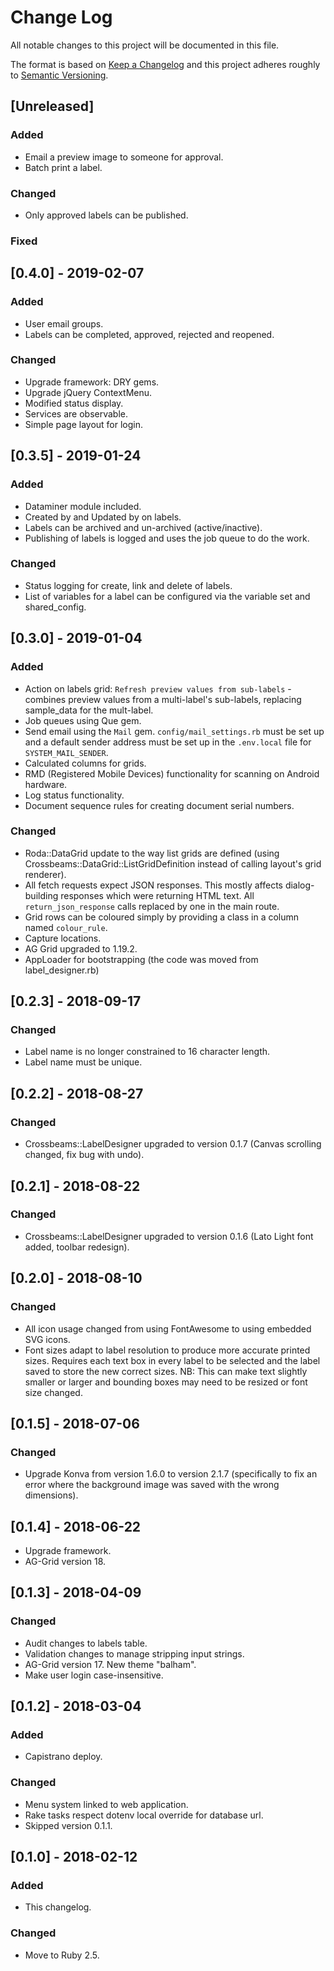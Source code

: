 # Change Log
All notable changes to this project will be documented in this file.

The format is based on [Keep a Changelog](http://keepachangelog.com/)
and this project adheres roughly to [Semantic Versioning](http://semver.org/).


## [Unreleased]
### Added
- Email a preview image to someone for approval.
- Batch print a label.
### Changed
- Only approved labels can be published.
### Fixed

## [0.4.0] - 2019-02-07
### Added
- User email groups.
- Labels can be completed, approved, rejected and reopened.
### Changed
- Upgrade framework: DRY gems.
- Upgrade jQuery ContextMenu.
- Modified status display.
- Services are observable.
- Simple page layout for login.

## [0.3.5] - 2019-01-24
### Added
- Dataminer module included.
- Created by and Updated by on labels.
- Labels can be archived and un-archived (active/inactive).
- Publishing of labels is logged and uses the job queue to do the work.
### Changed
- Status logging for create, link and delete of labels.
- List of variables for a label can be configured via the variable set and shared_config.

## [0.3.0] - 2019-01-04
### Added
- Action on labels grid: `Refresh preview values from sub-labels` - combines preview values from a multi-label's sub-labels, replacing sample_data for the mult-label.
- Job queues using Que gem.
- Send email using the `Mail` gem. `config/mail_settings.rb` must be set up and a default sender address must be set up in the `.env.local` file for `SYSTEM_MAIL_SENDER`.
- Calculated columns for grids.
- RMD (Registered Mobile Devices) functionality for scanning on Android hardware.
- Log status functionality.
- Document sequence rules for creating document serial numbers.
### Changed
- Roda::DataGrid update to the way list grids are defined (using Crossbeams::DataGrid::ListGridDefinition instead of calling layout's grid renderer).
- All fetch requests expect JSON responses. This mostly affects dialog-building responses which were returning HTML text. All `return_json_response` calls replaced by one in the main route.
- Grid rows can be coloured simply by providing a class in a column named `colour_rule`.
- Capture locations.
- AG Grid upgraded to 1.19.2.
- AppLoader for bootstrapping (the code was moved from label_designer.rb)

## [0.2.3] - 2018-09-17
### Changed
- Label name is no longer constrained to 16 character length.
- Label name must be unique.

## [0.2.2] - 2018-08-27
### Changed
- Crossbeams::LabelDesigner upgraded to version 0.1.7 (Canvas scrolling changed, fix bug with undo).

## [0.2.1] - 2018-08-22
### Changed
- Crossbeams::LabelDesigner upgraded to version 0.1.6 (Lato Light font added, toolbar redesign).

## [0.2.0] - 2018-08-10
### Changed
- All icon usage changed from using FontAwesome to using embedded SVG icons.
- Font sizes adapt to label resolution to produce more accurate printed sizes. Requires each text box in every label to be selected and the label saved to store the new correct sizes. NB: This can make text slightly smaller or larger and bounding boxes may need to be resized or font size changed.

## [0.1.5] - 2018-07-06
### Changed
- Upgrade Konva from version 1.6.0 to version 2.1.7 (specifically to fix an error where the background image was saved with the wrong dimensions).

## [0.1.4] - 2018-06-22
- Upgrade framework.
- AG-Grid version 18.

## [0.1.3] - 2018-04-09
### Changed
- Audit changes to labels table.
- Validation changes to manage stripping input strings.
- AG-Grid version 17. New theme "balham".
- Make user login case-insensitive.

## [0.1.2] - 2018-03-04
### Added
- Capistrano deploy.
### Changed
- Menu system linked to web application.
- Rake tasks respect dotenv local override for database url.
- Skipped version 0.1.1.

## [0.1.0] - 2018-02-12
### Added
- This changelog.
### Changed
- Move to Ruby 2.5.
